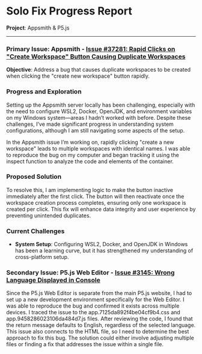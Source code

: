 # Solo Fix Progress Report

**Project**: Appsmith & P5.js  

---

### **Primary Issue**: Appsmith - [Issue #37281: Rapid Clicks on "Create Workspace" Button Causing Duplicate Workspaces](https://github.com/appsmithorg/appsmith/issues/37281)  
**Objective**: Address a bug that causes duplicate workspaces to be created when clicking the "create new workspace" button rapidly.

### Progress and Exploration

Setting up the Appsmith server locally has been challenging, especially with the need to configure WSL2, Docker, OpenJDK, and environment variables on my Windows system—areas I hadn’t worked with before. Despite these challenges, I’ve made significant progress in understanding system configurations, although I am still navigating some aspects of the setup.

In the Appsmith issue I’m working on, rapidly clicking "create a new workspace" leads to multiple workspaces with identical names. I was able to reproduce the bug on my computer and began tracking it using the inspect function to analyze the code and elements of the container. 

### Proposed Solution

To resolve this, I am implementing logic to make the button inactive immediately after the first click. The button will then reactivate once the workspace creation process completes, ensuring only one workspace is created per click. This fix will enhance data integrity and user experience by preventing unintended duplicates.

### Current Challenges

- **System Setup**: Configuring WSL2, Docker, and OpenJDK in Windows has been a learning curve, but it has strengthened my understanding of cross-platform setup.

### **Secondary Issue**: P5.js Web Editor - [Issue #3145: Wrong Language Displayed in Console](https://github.com/processing/p5.js-web-editor/issues/3145)  

Since the P5.js Web Editor is separate from the main P5.js website, I had to set up a new development environment specifically for the Web Editor. I was able to reproduce the bug and confirmed it exists across multiple devices. I traced the issue to the app.7125da892f4be04cf9b4.css and app.9458286023106da484d7.js files. After reviewing the code, I found that the return message defaults to English, regardless of the selected language. This issue also connects to the HTML file, so I need to determine the best approach to fix this bug. The solution could either involve adjusting multiple files or finding a fix that addresses the issue within a single file.
